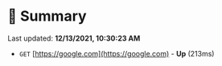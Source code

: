 # 📖 Summary
Last updated: **12/13/2021, 10:30:23 AM**

- `GET` [https://google.com](https://google.com) - **Up** (213ms)
